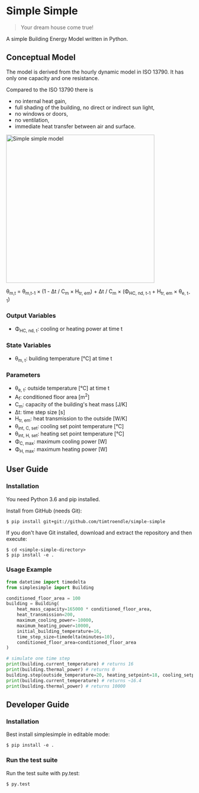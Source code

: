 # Simple Simple

> Your dream house come true!

A simple Building Energy Model written in Python.

## Conceptual Model

The model is derived from the hourly dynamic model in ISO 13790. It has only one capacity and
one resistance.

Compared to the ISO 13790 there is

* no internal heat gain,
* full shading of the building, no direct or indirect sun light,
* no windows or doors,
* no ventilation,
* immediate heat transfer between air and surface.

<img src="./docs/simple-simple.jpg" alt="Simple simple model" width="400">

&theta;<sub>m,t</sub> = &theta;<sub>m,t-1</sub> &#215; (1 - &Delta;t / C<sub>m</sub> &#215; H<sub>tr, em</sub>) +  &Delta;t / C<sub>m</sub> &#215; (&Phi;<sub>HC, nd, t-1</sub> + H<sub>tr, em</sub> &#215; &theta;<sub>e, t-1</sub>)

### Output Variables

* &Phi;<sub>HC, nd, t</sub>: cooling or heating power at time t

### State Variables

* &theta;<sub>m, t</sub>: building temperature [℃] at time t

### Parameters

* &theta;<sub>e, t</sub>: outside temperature [℃] at time t
* A<sub>f</sub>: conditioned floor area [m<sup>2</sup>]
* C<sub>m</sub>: capacity of the building's heat mass [J/K]
* &Delta;t: time step size [s]
* H<sub>tr, em</sub>: heat transmission to the outside [W/K]
* &theta;<sub>int, C, set</sub>: cooling set point temperature [℃]
* &theta;<sub>int, H, set</sub>: heating set point temperature [℃]
* &Phi;<sub>C, max</sub>: maximum cooling power [W]
* &Phi;<sub>H, max</sub>: maximum heating power [W]

## User Guide

### Installation

You need Python 3.6 and pip installed.

Install from GitHub (needs Git):

    $ pip install git+git://github.com/timtroendle/simple-simple

If you don't have Git installed, download and extract the repository and then execute:

    $ cd <simple-simple-directory>
    $ pip install -e .

### Usage Example

```Python
from datetime import timedelta
from simplesimple import Building

conditioned_floor_area = 100
building = Building(
    heat_mass_capacity=165000 * conditioned_floor_area,
    heat_transmission=200,
    maximum_cooling_power=-10000,
    maximum_heating_power=10000,
    initial_building_temperature=16,
    time_step_size=timedelta(minutes=10),
    conditioned_floor_area=conditioned_floor_area
)

# simulate one time step
print(building.current_temperature) # returns 16
print(building.thermal_power) # returns 0
building.step(outside_temperature=20, heating_setpoint=18, cooling_setpoint=26)
print(building.current_temperature) # returns ~16.4
print(building.thermal_power) # returns 10000
```

## Developer Guide

### Installation

Best install simplesimple in editable mode:

    $ pip install -e .

### Run the test suite

Run the test suite with py.test:

    $ py.test
